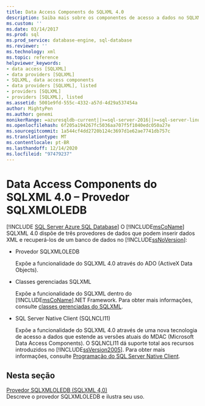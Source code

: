 ```yaml
---
title: Data Access Components do SQLXML 4.0
description: Saiba mais sobre os componentes de acesso a dados no SQLXML 4,0-SQLXMLOLEDB Provider, classes gerenciadas do SQLXML e o SQL Server Native Client (SQLNCLI11).
ms.custom: ''
ms.date: 03/14/2017
ms.prod: sql
ms.prod_service: database-engine, sql-database
ms.reviewer: ''
ms.technology: xml
ms.topic: reference
helpviewer_keywords:
- data access [SQLXML]
- data providers [SQLXML]
- SQLXML, data access components
- data providers [SQLXML], listed
- providers [SQLXML]
- providers [SQLXML], listed
ms.assetid: 5001e9fd-555c-4332-a57d-4d29a537454a
author: MightyPen
ms.author: genemi
monikerRange: =azuresqldb-current||>=sql-server-2016||>=sql-server-linux-2017||=azuresqldb-mi-current
ms.openlocfilehash: 6f205a194267fc5036aa707f5f1040edc050a27e
ms.sourcegitcommit: 1a544cf4dd2720b124c3697d1e62ae7741db757c
ms.translationtype: MT
ms.contentlocale: pt-BR
ms.lasthandoff: 12/14/2020
ms.locfileid: "97479237"
---
```

# <a name="sqlxml-40-data-access-components---sqlxmloledb-provider"></a>Data Access Components do SQLXML 4.0 – Provedor SQLXMLOLEDB
[!INCLUDE [SQL Server Azure SQL Database](../../../includes/applies-to-version/sql-asdb.md)]
  O [!INCLUDE[msCoName](../../../includes/msconame-md.md)] SQLXML 4.0 dispõe de três provedores de dados que podem inserir dados XML e recuperá-los de um banco de dados no [!INCLUDE[ssNoVersion](../../../includes/ssnoversion-md.md)]:  
  
-   Provedor SQLXMLOLEDB  
  
     Expõe a funcionalidade do SQLXML 4.0 através do ADO (ActiveX Data Objects).  
  
-   Classes gerenciadas SQLXML  
  
     Expõe a funcionalidade do SQLXML dentro do [!INCLUDE[msCoName](../../../includes/msconame-md.md)].NET Framework. Para obter mais informações, consulte [classes gerenciadas do SQLXML](../../../relational-databases/sqlxml-annotated-xsd-schemas-xpath-queries/net-framework-classes/sqlxml-4-0-net-framework-support-managed-classes.md).  
  
-   SQL Server Native Client (SQLNCLI11)  
  
     Expõe a funcionalidade do SQLXML 4.0 através de uma nova tecnologia de acesso a dados que estende as versões atuais do MDAC (Microsoft Data Access Components). O SQLNCLI11 dá suporte total aos recursos introduzidos no [!INCLUDE[ssVersion2005](../../../includes/ssversion2005-md.md)]. Para obter mais informações, consulte [Programação do SQL Server Native Client](../../../relational-databases/native-client/sql-server-native-client-programming.md).  
  
## <a name="in-this-section"></a>Nesta seção  
 [Provedor SQLXMLOLEDB &#40;SQLXML 4,0&#41;]()  
 Descreve o provedor SQLXMLOLEDB e ilustra seu uso.  
  
